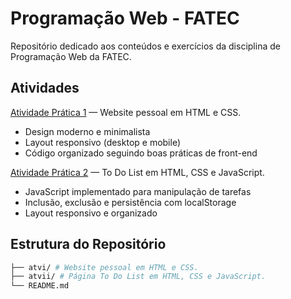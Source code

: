 # Programação Web - FATEC
Repositório dedicado aos conteúdos e exercícios da disciplina de Programação Web da FATEC.

## Atividades
[Atividade Prática 1](./atvi/) —  Website pessoal em HTML e CSS.
- Design moderno e minimalista
- Layout responsivo (desktop e mobile) 
- Código organizado seguindo boas práticas de front-end

[Atividade Prática 2](./atvii/) — To Do List em HTML, CSS e JavaScript.
- JavaScript implementado para manipulação de tarefas  
- Inclusão, exclusão e persistência com localStorage  
- Layout responsivo e organizado  


## Estrutura do Repositório
```bash
├── atvi/ # Website pessoal em HTML e CSS.
├── atvii/ # Página To Do List em HTML, CSS e JavaScript.
└── README.md
```